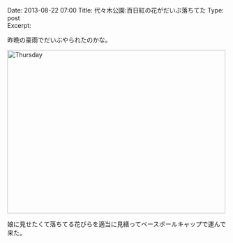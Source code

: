 Date: 2013-08-22  07:00
Title:  代々木公園:百日紅の花がだいぶ落ちてた
Type: post  
Excerpt: 

昨晩の豪雨でだいぶやられたのかな。

<a href="http://www.flickr.com/photos/hdknr/9569248262/" title="Thursday by hidelafoglia, on Flickr"><img src="https://farm6.staticflickr.com/5537/9569248262_506aa0cf32.jpg" width="500" height="374" alt="Thursday"></a>  

娘に見せたくて落ちてる花びらを適当に見繕ってベースボールキャップで運んで来た。



